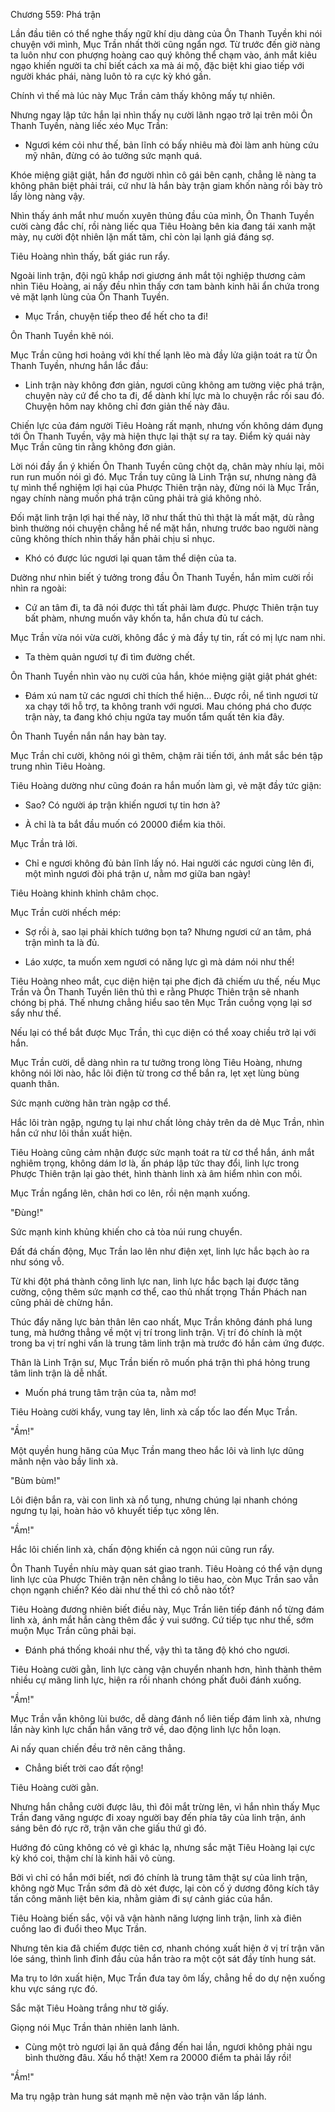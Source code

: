 




Chương 559: Phá trận


Lần đầu tiên có thể nghe thấy ngữ khí dịu dàng của Ôn Thanh Tuyền khi nói chuyện với mình, Mục Trần nhất thời cũng ngẩn ngơ. Từ trước đến giờ nàng ta luôn như con phượng hoàng cao quý không thể chạm vào, ánh mắt kiêu ngạo khiến người ta chỉ biết cách xa mà ái mộ, đặc biệt khi giao tiếp với người khác phái, nàng luôn tỏ ra cực kỳ khó gần.

Chính vì thế mà lúc này Mục Trần cảm thấy không mấy tự nhiên.

Nhưng ngay lập tức hắn lại nhìn thấy nụ cười lãnh ngạo trở lại trên môi Ôn Thanh Tuyền, nàng liếc xéo Mục Trần:

- Ngươi kém cỏi như thế, bản lĩnh có bấy nhiêu mà đòi làm anh hùng cứu mỹ nhân, đừng có ảo tưởng sức mạnh quá.

Khóe miệng giật giật, hắn đơ người nhìn cô gái bên cạnh, chẳng lẽ nàng ta không phân biệt phải trái, cứ như là hắn bày trận giam khốn nàng rồi bày trò lấy lòng nàng vậy.

Nhìn thấy ánh mắt như muốn xuyên thủng đầu của mình, Ôn Thanh Tuyền cười càng đắc chí, rồi nàng liếc qua Tiêu Hoàng bên kia đang tái xanh mặt mày, nụ cười đột nhiên lặn mất tăm, chỉ còn lại lạnh giá đáng sợ.

Tiêu Hoàng nhìn thấy, bất giác run rẩy.

Ngoài linh trận, đội ngũ khắp nơi giương ánh mắt tội nghiệp thương cảm nhìn Tiêu Hoàng, ai nấy đều nhìn thấy cơn tam bành kinh hãi ẩn chứa trong vẻ mặt lạnh lùng của Ôn Thanh Tuyền.

- Mục Trần, chuyện tiếp theo để hết cho ta đi!

Ôn Thanh Tuyền khẽ nói.

Mục Trần cũng hơi hoảng với khí thế lạnh lẽo mà đầy lửa giận toát ra từ Ôn Thanh Tuyền, nhưng hắn lắc đầu:

- Linh trận này không đơn giản, ngươi cũng không am tường việc phá trận, chuyện này cứ để cho ta đi, để dành khí lực mà lo chuyện rắc rối sau đó. Chuyện hôm nay không chỉ đơn giản thế này đâu.

Chiến lực của đám người Tiêu Hoàng rất mạnh, nhưng vốn không dám đụng tới Ôn Thanh Tuyền, vậy mà hiện thực lại thật sự ra tay. Điểm kỳ quái này Mục Trần cũng tin rằng không đơn giản.

Lời nói đầy ẩn ý khiến Ôn Thanh Tuyền cũng chột dạ, chân mày nhíu lại, môi run run muốn nói gì đó. Mục Trần tuy cũng là Linh Trận sư, nhưng nàng đã tự mình thể nghiệm lợi hại của Phược Thiên trận này, đừng nói là Mục Trần, ngay chính nàng muốn phá trận cũng phải trả giá không nhỏ.

Đối mặt linh trận lợi hại thế này, lỡ như thất thủ thì thật là mất mặt, dù rằng bình thường nói chuyện chẳng hề nể mặt hắn, nhưng trước bao người nàng cũng không thích nhìn thấy hắn phải chịu sỉ nhục.

- Khó có được lúc ngươi lại quan tâm thể diện của ta.

Dường như nhìn biết ý tưởng trong đầu Ôn Thanh Tuyền, hắn mỉm cười rồi nhìn ra ngoài:

- Cứ an tâm đi, ta đã nói được thì tất phải làm được. Phược Thiên trận tuy bất phàm, nhưng muốn vây khốn ta, hắn chưa đủ tư cách.

Mục Trần vừa nói vừa cười, không đắc ý mà đầy tự tin, rất có mị lực nam nhi.

- Ta thèm quản ngươi tự đi tìm đường chết.

Ôn Thanh Tuyền nhìn vào nụ cười của hắn, khóe miệng giật giật phát ghét:

- Đám xú nam tử các ngươi chỉ thích thể hiện... Được rồi, nể tình ngươi từ xa chạy tới hỗ trợ, ta không tranh với ngươi. Mau chóng phá cho được trận này, ta đang khó chịu ngứa tay muốn tẩm quất tên kia đây.

Ôn Thanh Tuyền nắn nắn hay bàn tay.

Mục Trần chỉ cười, không nói gì thêm, chậm rãi tiến tới, ánh mắt sắc bén tập trung nhìn Tiêu Hoàng.

Tiêu Hoàng dường như cũng đoán ra hắn muốn làm gì, vẻ mặt đầy tức giận:

- Sao? Có người áp trận khiến ngươi tự tin hơn à?

- À chỉ là ta bắt đầu muốn có 20000 điểm kia thôi.

Mục Trần trả lời.

- Chỉ e ngươi không đủ bản lĩnh lấy nó. Hai người các ngươi cùng lên đi, một mình ngươi đòi phá trận ư, nằm mơ giữa ban ngày!

Tiêu Hoàng khinh khỉnh châm chọc.

Mục Trần cười nhếch mép:

- Sợ rồi à, sao lại phải khích tướng bọn ta? Nhưng ngươi cứ an tâm, phá trận mình ta là đủ.

- Láo xược, ta muốn xem ngươi có năng lực gì mà dám nói như thế!

Tiêu Hoàng nheo mắt, cục diện hiện tại phe địch đã chiếm ưu thế, nếu Mục Trần và Ôn Thanh Tuyền liên thủ thì e rằng Phược Thiên trận sẽ nhanh chóng bị phá. Thế nhưng chẳng hiểu sao tên Mục Trần cuồng vọng lại sơ sẩy như thế.

Nếu lại có thể bắt được Mục Trần, thì cục diện có thể xoay chiều trở lại với hắn.

Mục Trần cười, dễ dàng nhìn ra tư tưởng trong lòng Tiêu Hoàng, nhưng không nói lời nào, hắc lôi điện từ trong cơ thể bắn ra, lẹt xẹt lùng bùng quanh thân.

Sức mạnh cường hãn tràn ngập cơ thể.

Hắc lôi tràn ngập, ngưng tụ lại như chất lỏng chảy trên da dẻ Mục Trần, nhìn hắn cứ như lôi thần xuất hiện.

Tiêu Hoàng cũng cảm nhận được sức mạnh toát ra từ cơ thể hắn, ánh mắt nghiêm trọng, không dám lơ là, ấn pháp lập tức thay đổi, linh lực trong Phược Thiên trận lại gào thét, hình thành linh xà âm hiểm nhìn con mồi.

Mục Trần ngẩng lên, chân hơi co lên, rồi nện mạnh xuống.

"Đùng!"

Sức mạnh kinh khủng khiến cho cả tòa núi rung chuyển.

Đất đá chấn động, Mục Trần lao lên như điện xẹt, linh lực hắc bạch ào ra như sóng vỗ.

Từ khi đột phá thành công linh lực nan, linh lực hắc bạch lại được tăng cường, cộng thêm sức mạnh cơ thể, cao thủ nhất trọng Thần Phách nan cũng phải dè chừng hắn.

Thúc đẩy năng lực bản thân lên cao nhất, Mục Trần không đánh phá lung tung, mà hướng thẳng về một vị trí trong linh trận. Vị trí đó chính là một trong ba vị trí nghi vấn là trung tâm linh trận mà trước đó hắn cảm ứng được.

Thân là Linh Trận sư, Mục Trần biến rõ muốn phá trận thì phá hỏng trung tâm linh trận là dễ nhất.

- Muốn phá trung tâm trận của ta, nằm mơ!

Tiêu Hoàng cười khẩy, vung tay lên, linh xà cấp tốc lao đến Mục Trần.

"Ầm!"

Một quyền hung hăng của Mục Trần mang theo hắc lôi và linh lực dũng mãnh nện vào bầy linh xà.

"Bùm bùm!"

Lôi điện bắn ra, vài con linh xà nổ tung, nhưng chúng lại nhanh chóng ngưng tụ lại, hoàn hảo vô khuyết tiếp tục xông lên.

"Ầm!"

Hắc lôi chiến linh xà, chấn động khiến cả ngọn núi cũng run rẩy.

Ôn Thanh Tuyền nhíu mày quan sát giao tranh. Tiêu Hoàng có thể vận dụng linh lực của Phược Thiên trận nên chẳng lo tiêu hao, còn Mục Trần sao vẫn chọn ngạnh chiến? Kéo dài như thế thì có chỗ nào tốt?

Tiêu Hoàng đương nhiên biết điều này, Mục Trần liên tiếp đánh nổ từng đám linh xà, ánh mắt hắn càng thêm đắc ý vui sướng. Cứ tiếp tục như thế, sớm muộn Mục Trần cũng phải bại.

- Đánh phá thống khoái như thế, vậy thì ta tăng độ khó cho ngươi.

Tiêu Hoàng cười gằn, linh lực càng vận chuyển nhanh hơn, hình thành thêm nhiều cự mãng linh lực, hiện ra rồi nhanh chóng phất đuôi đánh xuống.

"Ầm!"

Mục Trần vẫn không lùi bước, dễ dàng đánh nổ liên tiếp đám linh xà, nhưng lần này kình lực chấn hắn văng trở về, dao động linh lực hỗn loạn.

Ai nấy quan chiến đều trở nên căng thẳng.

- Chẳng biết trời cao đất rộng!

Tiêu Hoàng cười gằn.

Nhưng hắn chẳng cười được lâu, thì đôi mắt trừng lên, vì hắn nhìn thấy Mục Trần đang văng ngược đi xoay người bay đến phía tây của linh trận, ánh sáng bên đó rực rỡ, trận văn che giấu thứ gì đó.

Hướng đó cũng không có vẻ gì khác lạ, nhưng sắc mặt Tiêu Hoàng lại cực kỳ khó coi, thậm chí là kinh hãi vô cùng.

Bởi vì chỉ có hắn mới biết, nơi đó chính là trung tâm thật sự của linh trận, không ngờ Mục Trần sớm đã dò xét được, lại còn cố ý dương đông kích tây tấn công mãnh liệt bên kia, nhằm giảm đi sự cảnh giác của hắn.

Tiêu Hoàng biến sắc, vội vã vận hành năng lượng linh trận, linh xà điên cuồng lao đi đuổi theo Mục Trần.

Nhưng tên kia đã chiếm được tiên cơ, nhanh chóng xuất hiện ở vị trí trận văn lóe sáng, thình lình đỉnh đầu của hắn trào ra một cột sát đầy tính hung sát.

Ma trụ to lớn xuất hiện, Mục Trần đưa tay ôm lấy, chẳng hề do dự nện xuống khu vực sáng rực đó.

Sắc mặt Tiêu Hoàng trắng như tờ giấy.

Giọng nói Mục Trần thản nhiên lanh lảnh.

- Cùng một trò ngươi lại ăn quả đắng đến hai lần, ngươi không phải ngu bình thường đâu. Xấu hổ thật! Xem ra 20000 điểm ta phải lấy rồi!

"Ầm!"

Ma trụ ngập tràn hung sát mạnh mẽ nện vào trận văn lấp lánh.




